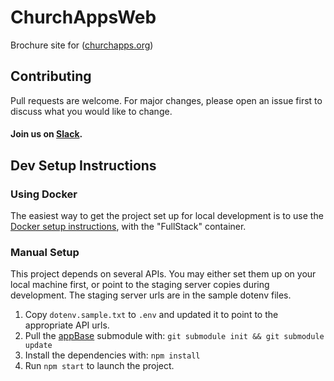 # ChurchAppsWeb
Brochure site for (<a href="https://churchapps.org/">churchapps.org</a>)

## Contributing
Pull requests are welcome. For major changes, please open an issue first to discuss what you would like to change.
#### Join us on [Slack](https://join.slack.com/t/livechurchsolutions/shared_invite/zt-i88etpo5-ZZhYsQwQLVclW12DKtVflg).

## Dev Setup Instructions
### Using Docker
The easiest way to get the project set up for local development is to use the [Docker setup instructions](https://github.com/LiveChurchSolutions/Docker), with the "FullStack" container.

### Manual Setup
This project depends on several APIs.  You may either set them up on your local machine first, or point to the staging server copies during development.  The staging server urls are in the sample dotenv files.
1. Copy `dotenv.sample.txt` to `.env` and updated it to point to the appropriate API urls. 
2. Pull the [appBase](https://github.com/LiveChurchSolutions/AppBase) submodule with: `git submodule init && git submodule update`
3. Install the dependencies with: `npm install`
4. Run `npm start` to launch the project.
